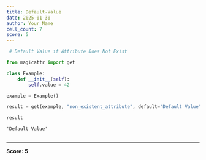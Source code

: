 ```yaml
---
title: Default-Value
date: 2025-01-30
author: Your Name
cell_count: 7
score: 5
---
```


```python
 # Default Value if Attribute Does Not Exist

```


```python
from magicattr import get
```


```python
class Example:
    def __init__(self):
        self.value = 42

```


```python
example = Example()
```


```python
result = get(example, "non_existent_attribute", default="Default Value")
```


```python
result
```




    'Default Value'




```python

```


---
**Score: 5**
